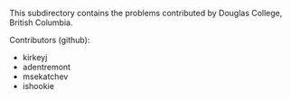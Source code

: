 This subdirectory contains the problems contributed by Douglas College, British Columbia.

Contributors (github):
* kirkeyj
* adentremont
* msekatchev
* ishookie

